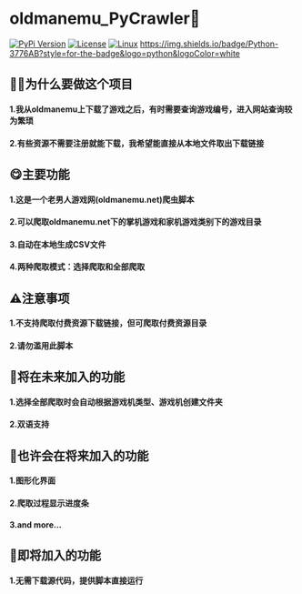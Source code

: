 # oldmanemu_PyCrawler🤖
 [![PyPi Version](https://img.shields.io/pypi/v/mmdnn.svq)](https://pypi.org/project/mmdnn/)
 [![License](https://img.shields.io/badge/license-MIT-blue.svg)](LICENSE)
 [![Linux](https://travis-ci.org/Microsoft/MMdnn.svg?branch=master)](https://travis-ci.org/Microsoft/MMdnn)
https://img.shields.io/badge/Python-3776AB?style=for-the-badge&logo=python&logoColor=white



## 👨‍💻为什么要做这个项目

#### 1.我从oldmanemu上下载了游戏之后，有时需要查询游戏编号，进入网站查询较为繁琐
#### 2.有些资源不需要注册就能下载，我希望能直接从本地文件取出下载链接

## 😋主要功能
#### 1.这是一个老男人游戏网(oldmanemu.net)爬虫脚本
#### 2.可以爬取oldmanemu.net下的掌机游戏和家机游戏类别下的游戏目录
#### 3.自动在本地生成CSV文件
#### 4.两种爬取模式：选择爬取和全部爬取

## ⚠️注意事项
#### 1.不支持爬取付费资源下载链接，但可爬取付费资源目录
#### 2.请勿滥用此脚本

## 💪将在未来加入的功能
#### 1.选择全部爬取时会自动根据游戏机类型、游戏机创建文件夹
#### 2.双语支持

## 🤤也许会在将来加入的功能
#### 1.图形化界面
#### 2.爬取过程显示进度条
#### 3.and more...

## 👀即将加入的功能
#### 1.无需下载源代码，提供脚本直接运行
